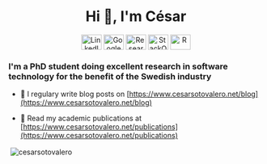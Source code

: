 <h1 align="center">Hi 👋, I'm César</h1>
<p align="center">
<a href="https://linkedin.com/in/cesarsotovalero" target="blank"><img align="center" src="https://cdn.jsdelivr.net/npm/simple-icons@3.0.1/icons/linkedin.svg" alt="LinkedIn" height="30" width="40" /></a>
<a href="https://scholar.google.es/citations?user=jNBoowwAAAAJ&hl=en" target="blank"><img align="center" src="https://cdn.jsdelivr.net/npm/simple-icons@3.0.1/icons/googlescholar.svg" alt="GoogleSchoolar" height="30" width="40" /></a>
<a href="https://www.researchgate.net/profile/Cesar_Soto-Valero" target="blank"><img align="center" src="https://cdn.jsdelivr.net/npm/simple-icons@3.0.1/icons/researchgate.svg" alt="ResearchGate" height="30" width="40" /></a>
<a href="https://stackoverflow.com/users/10480869/cesarsotovalero" target="blank"><img align="center" src="https://cdn.jsdelivr.net/npm/simple-icons@3.0.1/icons/stackoverflow.svg" alt="StackOverflow" height="30" width="40" /></a>
<a href="https://www.cesarsotovalero.net/feed.xml" target="blank"><img align="center" src="https://cdn.jsdelivr.net/npm/simple-icons@3.0.1/icons/rss.svg" alt="R" height="30" width="40" /></a>
</p>
<h3 align="left">I'm a PhD student doing excellent research in software technology for the benefit of the Swedish industry</h3>

- 📝 I regulary write blog posts on [https://www.cesarsotovalero.net/blog](https://www.cesarsotovalero.net/blog)

- 📄 Read my academic publications at [https://www.cesarsotovalero.net/publications](https://www.cesarsotovalero.net/publications)

<p>&nbsp;<img align="center" src="https://github-readme-stats.vercel.app/api?username=cesarsotovalero&show_icons=true" alt="cesarsotovalero" /></p>

